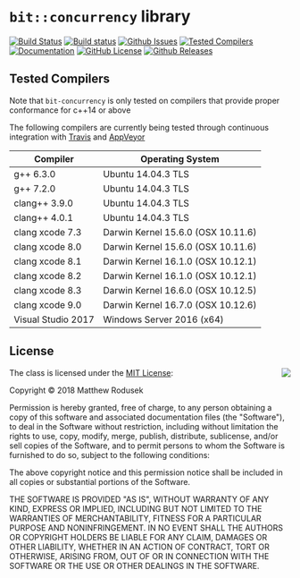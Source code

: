 # `bit::concurrency` library

[![Build Status](https://travis-ci.org/bitwizeshift/bit-concurrency.svg?branch=master)](https://travis-ci.org/bitwizeshift/bit-concurrency)
[![Build status](https://ci.appveyor.com/api/projects/status/a0gi3i20pye7038a/branch/master?svg=true)](https://ci.appveyor.com/project/bitwizeshift/bit-concurrency/branch/master)
[![Github Issues](https://img.shields.io/github/issues/bitwizeshift/bit-concurrency.svg)](http://github.com/bitwizeshift/bit-concurrency/issues)
[![Tested Compilers](https://img.shields.io/badge/compilers-gcc%20%7C%20clang%20%7C%20msvc-blue.svg)](#tested-compilers)
[![Documentation](https://img.shields.io/badge/docs-doxygen-blue.svg)](http://bitwizeshift.github.io/bit-concurrency)
[![GitHub License](https://img.shields.io/badge/license-MIT-blue.svg)](https://raw.githubusercontent.com/bitwizeshift/bit-concurrency/master/LICENSE.md)
[![Github Releases](https://img.shields.io/github/release/bitwizeshift/bit-concurrency.svg)](https://github.com/bitwizeshift/bit-concurrency/releases)

## <a name="tested-compilers"></a>Tested Compilers

Note that `bit-concurrency` is only tested on compilers that provide proper conformance for c++14 or above

The following compilers are currently being tested through continuous integration with [Travis](https://travis-ci.org/bitwizeshift/bit-concurrency) and [AppVeyor](https://ci.appveyor.com/project/bitwizeshift/bit-concurrency/)

| Compiler              | Operating System                   |
|-----------------------|------------------------------------|
| g++ 6.3.0             | Ubuntu 14.04.3 TLS                 |
| g++ 7.2.0             | Ubuntu 14.04.3 TLS                 |
| clang++ 3.9.0         | Ubuntu 14.04.3 TLS                 |
| clang++ 4.0.1         | Ubuntu 14.04.3 TLS                 |
| clang xcode 7.3       | Darwin Kernel 15.6.0 (OSX 10.11.6) |
| clang xcode 8.0       | Darwin Kernel 15.6.0 (OSX 10.11.6) |
| clang xcode 8.1       | Darwin Kernel 16.1.0 (OSX 10.12.1) |
| clang xcode 8.2       | Darwin Kernel 16.1.0 (OSX 10.12.1) |
| clang xcode 8.3       | Darwin Kernel 16.6.0 (OSX 10.12.5) |
| clang xcode 9.0       | Darwin Kernel 16.7.0 (OSX 10.12.6) |
| Visual Studio 2017    | Windows Server 2016 (x64)          |

## <a name="license"></a>License

<img align="right" src="http://opensource.org/trademarks/opensource/OSI-Approved-License-100x137.png">

The class is licensed under the [MIT License](http://opensource.org/licenses/MIT):

Copyright &copy; 2018 Matthew Rodusek

Permission is hereby granted, free of charge, to any person obtaining a copy
of this software and associated documentation files (the "Software"), to deal
in the Software without restriction, including without limitation the rights
to use, copy, modify, merge, publish, distribute, sublicense, and/or sell
copies of the Software, and to permit persons to whom the Software is
furnished to do so, subject to the following conditions:

The above copyright notice and this permission notice shall be included in all
copies or substantial portions of the Software.

THE SOFTWARE IS PROVIDED "AS IS", WITHOUT WARRANTY OF ANY KIND, EXPRESS OR
IMPLIED, INCLUDING BUT NOT LIMITED TO THE WARRANTIES OF MERCHANTABILITY,
FITNESS FOR A PARTICULAR PURPOSE AND NONINFRINGEMENT. IN NO EVENT SHALL THE
AUTHORS OR COPYRIGHT HOLDERS BE LIABLE FOR ANY CLAIM, DAMAGES OR OTHER
LIABILITY, WHETHER IN AN ACTION OF CONTRACT, TORT OR OTHERWISE, ARISING FROM,
OUT OF OR IN CONNECTION WITH THE SOFTWARE OR THE USE OR OTHER DEALINGS IN THE
SOFTWARE.
